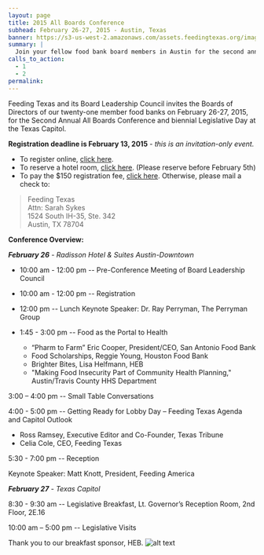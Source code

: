 ```yaml
---
layout: page
title: 2015 All Boards Conference
subhead: February 26-27, 2015 - Austin, Texas
banner: https://s3-us-west-2.amazonaws.com/assets.feedingtexas.org/images/banners/banner-02.jpg
summary: |
  Join your fellow food bank board members in Austin for the second annual All Boards Conference and biennial Legislative Day at the Texas Capitol. (Invite Only Event)
calls_to_action:
  - 1
  - 2
permalink:
---
```

Feeding Texas and its Board Leadership Council invites the Boards of Directors of our twenty-one member food banks on February 26-27, 2015, for the Second Annual All Boards Conference and biennial Legislative Day at the Texas Capitol.

**Registration deadline is February 13, 2015** - *this is an invitation-only event.* 

* To register online, [click here](http://bit.ly/ABC-registration). 
* To reserve a hotel room, [click here](https://resweb.passkey.com/go/FeedingTexas). (Please reserve before February 5th)
* To pay the $150 registration fee, [click here](https://www.paypal.com/cgi-bin/webscr?cmd=_s-xclick&hosted_button_id=UZ4MUEBLNNFG8). Otherwise, please mail a check to:   

> Feeding Texas   
> Attn: Sarah Sykes   
> 1524 South IH-35, Ste. 342   
> Austin, TX 78704

**Conference Overview:** 

*__February 26__ - Radisson Hotel & Suites Austin-Downtown* 

* 10:00 am - 12:00 pm -- Pre-Conference Meeting of Board Leadership Council

* 10:00 am - 12:00 pm -- Registration 

* 12:00 pm -- Lunch 
    Keynote Speaker:  Dr. Ray Perryman, The Perryman Group

* 1:45 - 3:00 pm -- Food as the Portal to Health 
  * “Pharm to Farm” Eric Cooper, President/CEO, San Antonio Food Bank   
  * Food Scholarships, Reggie Young, Houston Food Bank   
  * Brighter Bites, Lisa Helfmann, HEB    
  * "Making Food Insecurity Part of Community Health Planning," Austin/Travis County HHS Department   

3:00 – 4:00 pm -- Small Table Conversations 

4:00 - 5:00 pm -- Getting Ready for Lobby Day – Feeding Texas Agenda and Capitol Outlook

* Ross Ramsey, Executive Editor and Co-Founder, Texas Tribune
* Celia Cole, CEO, Feeding Texas

5:30 - 7:00 pm -- Reception

Keynote Speaker:  Matt Knott, President, Feeding America

*__February 27__ - Texas Capitol*

8:30 - 9:30 am -- Legislative Breakfast, Lt. Governor’s Reception Room, 2nd Floor, 2E.16

10:00 am – 5:00 pm -- Legislative Visits 

Thank you to our breakfast sponsor, HEB. ![alt text](https://s3-us-west-2.amazonaws.com/assets.feedingtexas.org/images/inline/HEB.png "HEB")



